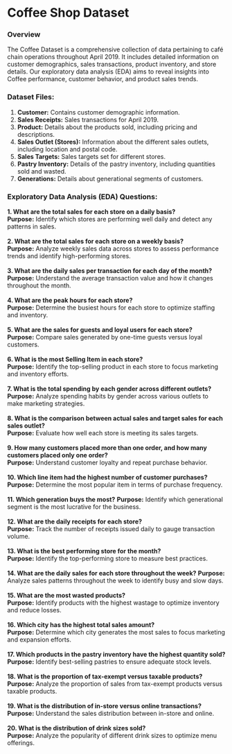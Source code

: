 # Coffee Shop Dataset
### Overview

The Coffee Dataset is a comprehensive collection of data pertaining to café chain operations throughout April 2019. It includes detailed information on customer demographics, sales transactions, product inventory, and store details. Our exploratory data analysis (EDA) aims to reveal insights into Coffee performance, customer behavior, and product sales trends.

### Dataset Files:
1. **Customer:** Contains customer demographic information.
2. **Sales Receipts:** Sales transactions for April 2019.
3. **Product:** Details about the products sold, including pricing and descriptions.
4. **Sales Outlet (Stores):** Information about the different sales outlets, including location and postal code.
5. **Sales Targets:** Sales targets set for different stores.
6. **Pastry Inventory:** Details of the pastry inventory, including quantities sold and wasted.
7. **Generations:** Details about generational segments of customers.

### Exploratory Data Analysis (EDA) Questions:
**1. What are the total sales for each store on a daily basis?** 
\
**Purpose:** Identify which stores are performing well daily and detect any patterns in sales. 
\
\
**2. What are the total sales for each store on a weekly basis?** 
\
**Purpose:** Analyze weekly sales data across stores to assess performance trends and identify high-performing stores. 
\
\
**3. What are the daily sales per transaction for each day of the month?**
\
**Purpose:** Understand the average transaction value and how it changes throughout the month.
\
\
**4. What are the peak hours for each store?**
\
**Purpose:** Determine the busiest hours for each store to optimize staffing and inventory.
\
\
**5. What are the sales for guests and loyal users for each store?**
\
**Purpose:** Compare sales generated by one-time guests versus loyal customers.
\
\
**6. What is the most Selling Item in each store?**
\
**Purpose:** Identify the top-selling product in each store to focus marketing and inventory efforts.
\
\
**7. What is the total spending by each gender across different outlets?**
\
**Purpose:** Analyze spending habits by gender across various outlets to make marketing strategies.
\
\
**8. What is the comparison between actual sales and target sales for each sales outlet?**
\
**Purpose:** Evaluate how well each store is meeting its sales targets.
\
\
**9. How many customers placed more than one order, and how many customers placed only one order?**
\
**Purpose:** Understand customer loyalty and repeat purchase behavior.
\
\
**10. Which line item had the highest number of customer purchases?**
\
**Purpose:** Determine the most popular item in terms of purchase frequency.
\
\
**11. Which generation buys the most?**
**Purpose:** Identify which generational segment is the most lucrative for the business.
\
\
**12. What are the daily receipts for each store?**
\
**Purpose:** Track the number of receipts issued daily to gauge transaction volume.
\
\
**13. What is the best performing store for the month?**
\
**Purpose:** Identify the top-performing store to measure best practices.
\
\
**14. What are the daily sales for each store throughout the week?**
**Purpose:** Analyze sales patterns throughout the week to identify busy and slow days.
\
\
**15. What are the most wasted products?**
\
**Purpose:** Identify products with the highest wastage to optimize inventory and reduce losses.
\
\
**16. Which city has the highest total sales amount?**
\
**Purpose:** Determine which city generates the most sales to focus marketing and expansion efforts.
\
\
**17. Which products in the pastry inventory have the highest quantity sold?**
\
**Purpose:** Identify best-selling pastries to ensure adequate stock levels.
\
\
**18. What is the proportion of tax-exempt versus taxable products?**
\
**Purpose:** Analyze the proportion of sales from tax-exempt products versus taxable products.
\
\
**19. What is the distribution of in-store versus online transactions?**
\
**Purpose:** Understand the sales distribution between in-store and online.
\
\
**20. What is the distribution of drink sizes sold?**
\
**Purpose:** Analyze the popularity of different drink sizes to optimize menu offerings.




